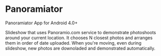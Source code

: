 Panoramiator
============

Panoramiator App for Android 4.0+

Slideshow that uses Panoramio.com service to demonstrate photoshoots around your current location. It chooses N closest photos and arranges them in order of date uploaded. When you're moving, even during slideshow, new photos are downoladed and demonstrated automatically. 
